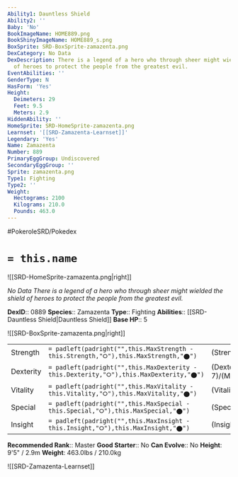 ```yaml
---
Ability1: Dauntless Shield
Ability2: ''
Baby: 'No'
BookImageName: HOME889.png
BookShinyImageName: HOME889_s.png
BoxSprite: SRD-BoxSprite-zamazenta.png
DexCategory: No Data
DexDescription: There is a legend of a hero who through sheer might wielded the shield
  of heroes to protect the people from the greatest evil.
EventAbilities: ''
GenderType: N
HasForm: 'Yes'
Height:
  Deimeters: 29
  Feet: 9.5
  Meters: 2.9
HiddenAbility: ''
HomeSprite: SRD-HomeSprite-zamazenta.png
Learnset: '[[SRD-Zamazenta-Learnset]]'
Legendary: 'Yes'
Name: Zamazenta
Number: 889
PrimaryEggGroup: Undiscovered
SecondaryEggGroup: ''
Sprite: zamazenta.png
Type1: Fighting
Type2: ''
Weight:
  Hectograms: 2100
  Kilograms: 210.0
  Pounds: 463.0
---
```


#PokeroleSRD/Pokedex

# `= this.name`

![[SRD-HomeSprite-zamazenta.png|right]]

*No Data*
*There is a legend of a hero who through sheer might wielded the shield of heroes to protect the people from the greatest evil.*

**DexID**:: 0889
**Species**:: Zamazenta
**Type**:: Fighting
**Abilities**:: [[SRD-Dauntless Shield|Dauntless Shield]]
**Base HP**:: 5

![[SRD-BoxSprite-zamazenta.png|right]]

|           |                                                                                        |                                          |
| --------- | -------------------------------------------------------------------------------------- | ---------------------------------------- |
| Strength  | `= padleft(padright("",this.MaxStrength - this.Strength,"⭘"),this.MaxStrength,"⬤")`    | (Strength::7)/(MaxStrength::7)   |
| Dexterity | `= padleft(padright("",this.MaxDexterity - this.Dexterity,"⭘"),this.MaxDexterity,"⬤")` | (Dexterity:: 7)/(MaxDexterity::7) |
| Vitality  | `= padleft(padright("",this.MaxVitality - this.Vitality,"⭘"),this.MaxVitality,"⬤")`    | (Vitality::6)/(MaxVitality::6)   |
| Special   | `= padleft(padright("",this.MaxSpecial - this.Special,"⭘"),this.MaxSpecial,"⬤")`       | (Special::5)/(MaxSpecial::5)     |
| Insight   | `= padleft(padright("",this.MaxInsight - this.Insight,"⭘"),this.MaxInsight,"⬤")`       | (Insight::6)/(MaxInsight::6)     |

**Recommended Rank**:: Master
**Good Starter**:: No
**Can Evolve**:: No
**Height**: 9'5" / 2.9m
**Weight**: 463.0lbs / 210.0kg

![[SRD-Zamazenta-Learnset]]